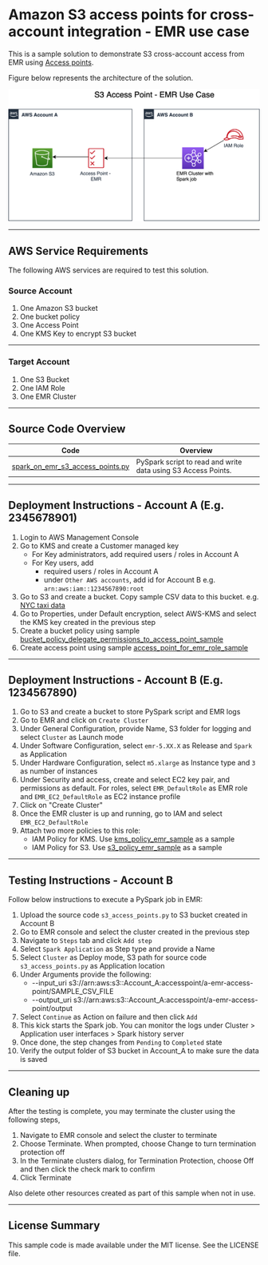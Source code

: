 # Amazon S3 access points for cross-account integration - EMR use case

This is a sample solution to demonstrate S3 cross-account access from EMR using [Access points](https://docs.aws.amazon.com/AmazonS3/latest/dev/access-points.html). 

Figure below represents the architecture of the solution.

![Alt](./resources/EMR_S3_Cross-account_Access_using_AccessPoints.png)

---

## AWS Service Requirements

The following AWS services are required to test this solution.

### Source Account

1. One Amazon S3 bucket
1. One bucket policy
1. One Access Point
1. One KMS Key to encrypt S3 bucket

---

### Target Account

1. One S3 Bucket
1. One IAM Role
1. One EMR Cluster

---

## Source Code Overview

| Code | Overview|
|-------------------------------------------------------------- | -------------- |
| [spark_on_emr_s3_access_points.py](./src/spark_on_emr_s3_access_points.py) | PySpark script to read and write data using S3 Access Points.|

---

## Deployment Instructions - Account A (E.g. 2345678901)

1. Login to AWS Management Console
1. Go to KMS and create a Customer managed key
   - For Key administrators, add required users / roles in Account A
   - For Key users, add
      - required users / roles in Account A
      - under ```Other AWS accounts```, add id for Account B e.g. ```arn:aws:iam::1234567890:root```
1. Go to S3 and create a bucket. Copy sample CSV data to this bucket. e.g. [NYC taxi data](https://registry.opendata.aws/nyc-tlc-trip-records-pds/)
1. Go to Properties, under Default encryption, select AWS-KMS and select the KMS key created in the previous step
1. Create a bucket policy using sample [bucket_policy_delegate_permissions_to_access_point_sample](./resources/bucket_policy_delegate_permissions_to_access_point_sample.json)
1. Create access point using sample   [access_point_for_emr_role_sample](./resources/access_point_policy_for_emr_role_sample.json)


---

## Deployment Instructions - Account B (E.g. 1234567890)

1. Go to S3 and create a bucket to store PySpark script and EMR logs
1. Go to EMR and click on `Create Cluster`
1. Under General Configuration, provide Name, S3 folder for logging and select `Cluster` as Launch mode
1. Under Software Configuration, select `emr-5.XX.X` as Release and `Spark` as Application
1. Under Hardware Configuration, select `m5.xlarge` as Instance type and `3` as number of instances
1. Under Security and access, create and select EC2 key pair, and permissions as default. For roles, select `EMR_DefaultRole` as EMR role and `EMR_EC2_DefaultRole` as EC2 instance profile
1. Click on "Create Cluster"
1. Once the EMR cluster is up and running, go to IAM and select `EMR_EC2_DefaultRole`
1. Attach two more policies to this role:
   - IAM Policy for KMS. Use [kms_policy_emr_sample](./resources/kms_policy_emr_sample.json) as a sample
   - IAM Policy for S3. Use [s3_policy_emr_sample](./resources/s3_policy_emr_sample.json) as a sample

---

## Testing Instructions - Account B

Follow below instructions to execute a PySpark job in EMR:

1. Upload the source code `s3_access_points.py` to S3 bucket created in Account B
1. Go to EMR console and select the cluster created in the previous step
1. Navigate to `Steps` tab and click `Add step`
1. Select `Spark Application` as Step type and provide a Name
1. Select `Cluster` as Deploy mode, S3 path for source code `s3_access_points.py` as Application location
1. Under Arguments provide the following:
   - --input_uri s3://arn:aws:s3::Account_A:accesspoint/a-emr-access-point/SAMPLE_CSV_FILE
   - --output_uri s3://arn:aws:s3::Account_A:accesspoint/a-emr-access-point/output
1. Select `Continue` as Action on failure and then click `Add`
1. This kick starts the Spark job. You can monitor the logs under Cluster > Application user interfaces > Spark history server
1. Once done, the step changes from `Pending` to `Completed` state
1. Verify the output folder of S3 bucket in Account_A to make sure the data is saved

---

## Cleaning up

After the testing is complete, you may terminate the cluster using the following steps,
1. Navigate to EMR console and select the cluster to terminate
1. Choose Terminate. When prompted, choose Change to turn termination protection off
1. In the Terminate clusters dialog, for Termination Protection, choose Off and then click the check mark to confirm
1. Click Terminate

Also delete other resources created as part of this sample when not in use.

---

## License Summary

This sample code is made available under the MIT license. See the LICENSE file.